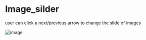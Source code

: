 # Image_silder
user can click a next/previous arrow to change the slide of images

![image](https://user-images.githubusercontent.com/98238038/217406492-932654b4-5459-4f24-8822-a1f2b5057327.png)
